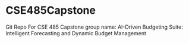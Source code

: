 # CSE485Capstone
Git Repo For CSE 485 Capstone group name: AI-Driven Budgeting Suite: Intelligent Forecasting and Dynamic Budget Management
